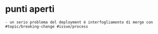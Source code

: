 # punti aperti
	- un serio problema del deployment é interfogliamento di merge con #topic/breaking-change #issue/process
